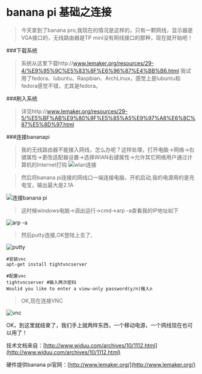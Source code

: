 banana pi 基础之连接
===

>今天拿到了banana pro,我现在的情况是这样的，只有一颗网线，显示器是VGA接口的，无线路由器是TP mini没有网线接口的那种，现在就开始吧！


###下载系统

>系统从这里下载http://www.lemaker.org/resources/29-4/%E9%95%9C%E5%83%8F%E6%96%87%E4%BB%B6.html
>我试用了fedora、lubuntu、Raspbian、ArchLinux，感觉上是lubuntu和fedora感觉不错，尤其是fedora。

###刷入系统


>详见http://www.lemaker.org/resources/29-5/%E5%BF%AB%E9%80%9F%E5%85%A5%E9%97%A8%E6%8C%87%E5%8D%97.html

###连接bananapi

>我的无线路由器不能接入网线，怎么办呢？这样处理，打开电脑->网络->右键属性->更改适配器设置->选择WlAN右键属性->允许其它网络用户通过计算机的Internet打钩
![wlan连接](../images/wlan.png)

>然后将banana pi连接的网线口一端连接电脑，开机启动,我的电源用的是充电宝，输出最大是2.1A

![连接banana pi](../images/IMG_0078.JPG)

>这时候windows电脑->调出运行->cmd->arp -a查看我的IP地址如下

![arp -a](../images/arp.png)

>然后putty连接,OK登陆上去了,

![putty](../images/bananapi-linux.png)

	#安装vnc
	apt-get install tightvncserver

	#配置vnc
	tightvncserver #输入两次密码
	Woulid you like to enter a view-only password(y/n)输入n


>OK,现在连接VNC


![vnc](../images/vnc.png)

OK，到这里就结束了，我们手上就两样东西，一个移动电源，一个网线现在也可以用了！

技术文档来自：[http://www.widuu.com/archives/10/1112.html](http://www.widuu.com/archives/10/1112.html)

硬件提供banana pi官网：[http://www.lemaker.org/](http://www.lemaker.org/)
	






